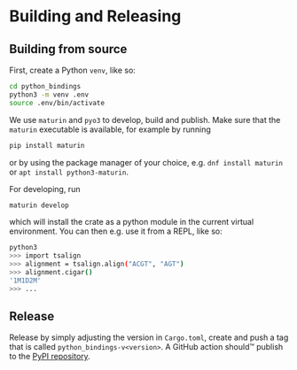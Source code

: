 # Building and Releasing

## Building from source
First, create a Python `venv`, like so:
```sh
cd python_bindings
python3 -m venv .env
source .env/bin/activate
```

We use `maturin` and `pyo3` to develop, build and publish. Make sure that the `maturin` executable is available, for example by running 
```sh
pip install maturin
```
or by using the package manager of your choice, e.g. `dnf install maturin` or `apt install python3-maturin`.

For developing, run
```sh
maturin develop
```
which will install the crate as a python module in the current virtual environment. You can then e.g. use it from a REPL, like so:
```sh
python3
>>> import tsalign
>>> alignment = tsalign.align("ACGT", "AGT")
>>> alignment.cigar()
'1M1D2M'
>>> ...
```

## Release
Release by simply adjusting the version in `Cargo.toml`, create and push a tag that is called `python_bindings-v<version>`. A GitHub action should™ publish to the [PyPI repository](https://pypi.org/project/tsalign/).
